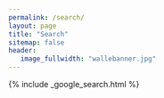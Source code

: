 ```yaml
---
permalink: /search/
layout: page
title: "Search"
sitemap: false
header:
   image_fullwidth: "wallebanner.jpg"
---
```


{% include _google_search.html %}

